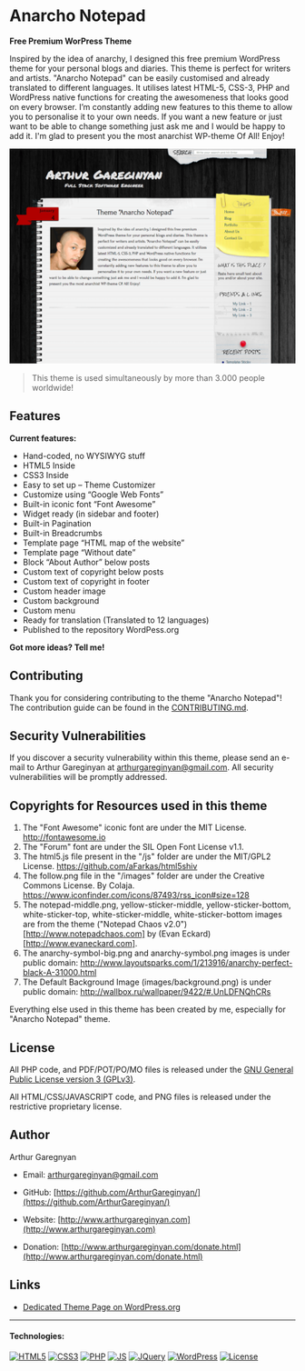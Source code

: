 # Anarcho Notepad

**Free Premium WorPress Theme**

Inspired by the idea of anarchy, I designed this free premium WordPress theme for your personal blogs and diaries. This theme is perfect for writers and artists. "Anarcho Notepad" can be easily customised and already translated to different languages. It utilises latest HTML-5, CSS-3, PHP and WordPress native functions for creating the awesomeness that looks good on every browser. I’m constantly adding new features to this theme to allow you to personalise it to your own needs. If you want a new feature or just want to be able to change something just ask me and I would be happy to add it. I'm glad to present you the most anarchist WP-theme Of All! Enjoy!

[![screenshot](https://github.com/ArthurGareginyan/anarcho-notepad/blob/master/screenshot.png)]()

>This theme is used simultaneously by more than 3.000 people worldwide!


## Features

**Current features:**

* Hand-coded, no WYSIWYG stuff
* HTML5 Inside
* CSS3 Inside
* Easy to set up – Theme Customizer
* Customize using “Google Web Fonts”
* Built-in iconic font “Font Awesome”
* Widget ready (in sidebar and footer)
* Built-in Pagination
* Built-in Breadcrumbs
* Template page “HTML map of the website”
* Template page “Without date”
* Block “About Author” below posts
* Custom text of copyright below posts
* Custom text of copyright in footer
* Custom header image
* Custom background
* Custom menu
* Ready for translation (Translated to 12 languages)
* Published to the repository WordPess.org

**Got more ideas? Tell me!**


## Contributing

Thank you for considering contributing to the theme "Anarcho Notepad"! The contribution guide can be found in the [CONTRIBUTING.md](https://github.com/ArthurGareginyan/anarcho-notepad/blob/master/CONTRIBUTING.md).


## Security Vulnerabilities

If you discover a security vulnerability within this theme, please send an e-mail to Arthur Gareginyan at arthurgareginyan@gmail.com. All security vulnerabilities will be promptly addressed.


## Copyrights for Resources used in this theme

1. The "Font Awesome" iconic font are under the MIT License. http://fontawesome.io
2. The "Forum" font are under the SIL Open Font License v1.1.
3. The html5.js file present in the "/js" folder are under the MIT/GPL2 License. https://github.com/aFarkas/html5shiv
4. The follow.png file in the "/images" folder are under the Creative Commons License. By Colaja. https://www.iconfinder.com/icons/87493/rss_icon#size=128
5. The notepad-middle.png, yellow-sticker-middle, yellow-sticker-bottom, white-sticker-top, white-sticker-middle, white-sticker-bottom images are from the theme ("Notepad Chaos v2.0")[http://www.notepadchaos.com] by (Evan Eckard)[http://www.evaneckard.com].
6. The anarchy-symbol-big.png and anarchy-symbol.png images is under public domain: http://www.layoutsparks.com/1/213916/anarchy-perfect-black-A-31000.html
7. The Default Background Image (images/background.png) is under public domain: http://wallbox.ru/wallpaper/9422/#.UnLDFNQhCRs

Everything else used in this theme has been created by me, especially for "Anarcho Notepad" theme.


## License

All PHP code, and PDF/POT/PO/MO files is released under the [GNU General Public License version 3 (GPLv3)](http://www.gnu.org/licenses/gpl-3.0.html).

All HTML/CSS/JAVASCRIPT code, and PNG files is released under the restrictive proprietary license.


## Author

Arthur Garegnyan

* Email: arthurgareginyan@gmail.com

* GitHub: [https://github.com/ArthurGareginyan/](https://github.com/ArthurGareginyan/)

* Website: [http://www.arthurgareginyan.com](http://www.arthurgareginyan.com)

* Donation: [http://www.arthurgareginyan.com/donate.html](http://www.arthurgareginyan.com/donate.html)


## Links

* [Dedicated Theme Page on WordPress.org](https://wordpress.org/themes/anarcho-notepad/)


---
#### Technologies:

[![HTML5](http://mycyberuniverse.com/public-files/images/logos/HTML5.png)]()
[![CSS3](http://mycyberuniverse.com/public-files/images/logos/CSS3.png)]()
[![PHP](http://mycyberuniverse.com/public-files/images/logos/PHP.png)]()
[![JS](http://mycyberuniverse.com/public-files/images/logos/JavaScript.png)]()
[![JQuery](http://mycyberuniverse.com/public-files/images/logos/jQurery.png)]()
[![WordPress](http://mycyberuniverse.com/public-files/images/logos/WordPress.png)](https://wordpress.org)
[![License](http://mycyberuniverse.com/public-files/images/logos/GPLv3.png)](http://www.gnu.org/licenses/gpl-3.0.html)
